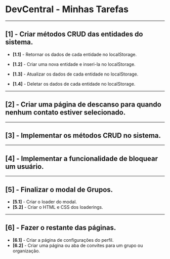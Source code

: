 # DevCentral - Minhas Tarefas

---

## [1] - Criar métodos CRUD das entidades do sistema.
- **[1.1]** - Retornar os dados de cada entidade no localStorage.

- **[1.2]** - Criar uma nova entidade e inseri-la no localStorage.

- **[1.3]** - Atualizar os dados de cada entidade no localStorage.
- **[1.4]** - Deletar os dados de cada entidade no localStorage.

---

## [2] - Criar uma página de descanso para quando nenhum contato estiver selecionado.

---

## [3] - Implementar os métodos CRUD no sistema.

---

## [4] - Implementar a funcionalidade de bloquear um usuário.

---

## [5] - Finalizar o modal de Grupos.
- **[5.1]** - Criar o loader do modal.
- **[5.2]** - Criar o HTML e CSS dos loaderings.

---

## [6] - Fazer o restante das páginas.
- **[6.1]** - Criar a página de configurações do perfil.
- **[6.2]** - Criar uma página ou aba de convites para um grupo ou organização.